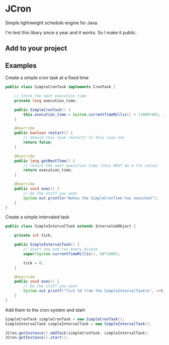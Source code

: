 # JCron
Simple lightweight schedule engine for Java.

I'm test this libary since a year and it works. So I make it public.


## Add to your project



## Examples
Create a simple cron task at a fixed time
```java
public class SimpleCronTask implements CronTask {

    // Store the next execution time
    private long execution_time;

    public SimpleCronTask() {
        this.execution_time = System.currentTimeMillis() + (1000*60); // In 1 Minute
    }

    @Override
    public boolean restart() {
        // Should this task restart? In this case not
        return false;
    }

    @Override
    public long getNextTime() {
        // return the next execution time (this MUST be a fix value)
        return execution_time;
    }

    @Override
    public void exec() {
        // Do the stuff you want
        System.out.println("Wuhuu the SimpleCronTime has executed");
    }
}
```

Create a simple intervaled task
```java
public class SimpleIntervalTask extends IntervaledObject {

    private int tick;

    public SimpleIntervalTask() {
        // Start now and run every minute
        super(System.currentTimeMillis(), 60*1000);

        tick = 0;
    }

    @Override
    public void exec() {
        // Do the stuff you want
        System.out.printf("Tick %d from the SimpleIntervalTask\n", ++tick);
    }
}
```

Add them to the cron system and start
```java
SimpleCronTask simpleCronTask = new SimpleCronTask();
SimpleIntervalTask simpleIntervalTask = new SimpleIntervalTask();

JCron.getInstance().addTask(simpleCronTask, simpleIntervalTask);
JCron.getInstance().start();
```